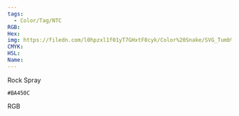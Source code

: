 ```yaml
---
tags:
  - Color/Tag/NTC
RGB:
Hex:
img: https://filedn.com/l0hpzxl1f01yT7GHxtF8cyk/Color%20Snake/SVG_Tumb%20Mass%20No%20Name/BA450C.svg
CMYK:
HSL:
Name:
---
```

Rock Spray
```palette
#BA450C
```
RGB
